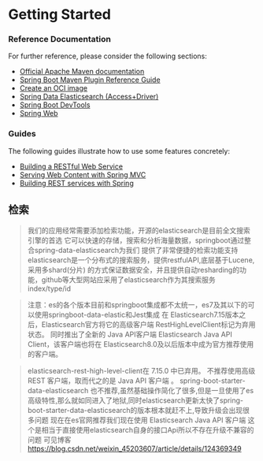 # Getting Started

### Reference Documentation

For further reference, please consider the following sections:

* [Official Apache Maven documentation](https://maven.apache.org/guides/index.html)
* [Spring Boot Maven Plugin Reference Guide](https://docs.spring.io/spring-boot/docs/2.7.3/maven-plugin/reference/html/)
* [Create an OCI image](https://docs.spring.io/spring-boot/docs/2.7.3/maven-plugin/reference/html/#build-image)
* [Spring Data Elasticsearch (Access+Driver)](https://docs.spring.io/spring-boot/docs/2.7.3/reference/htmlsingle/#data.nosql.elasticsearch)
* [Spring Boot DevTools](https://docs.spring.io/spring-boot/docs/2.7.3/reference/htmlsingle/#using.devtools)
* [Spring Web](https://docs.spring.io/spring-boot/docs/2.7.3/reference/htmlsingle/#web)

### Guides

The following guides illustrate how to use some features concretely:

* [Building a RESTful Web Service](https://spring.io/guides/gs/rest-service/)
* [Serving Web Content with Spring MVC](https://spring.io/guides/gs/serving-web-content/)
* [Building REST services with Spring](https://spring.io/guides/tutorials/rest/)


## 检索
> 我们的应用经常需要添加检索功能，开源的elasticsearch是目前全文搜索引擎的首选
它可以快速的存储，搜索和分析海量数据，springboot通过整合spring-data-elasticsearch为我们
提供了非常便捷的检索功能支持
> elasticsearch是一个分布式的搜索服务，提供restfulAPI,底层基于Lucene,采用多shard(分片)
的方式保证数据安全，并且提供自动resharding的功能，github等大型网站应采用了elasticsearch作为其搜索服务
index/type/id

>注意：es的各个版本目前和springboot集成都不太统一，es7及其以下的可以使用springboot-data-elastic和Jest集成
> 在 Elasticsearch7.15版本之后，Elasticsearch官方将它的高级客户端 RestHighLevelClient标记为弃用状态。
> 同时推出了全新的 Java API客户端 Elasticsearch Java API Client，该客户端也将在 Elasticsearch8.0及以后版本中成为官方推荐使用的客户端。


> elasticsearch-rest-high-level-client在 7.15.0 中已弃用。
不推荐使用高级 REST 客户端，取而代之的是 Java API 客户端 。
spring-boot-starter-data-elasticsearch 也不推荐,虽然基础操作简化了很多,但是一旦使用了es高级特性,那么就如同进入了地狱,同时elasticsearch更新太快了spring-boot-starter-data-elasticsearch的版本根本就赶不上,导致升级会出现很多问题
现在在es官网推荐我们现在使用 Elasticsearch Java API 客户端 这个是相当于直接使用elasticsearch自身的接口Api所以不存在升级不兼容的问题
> 可见博客 https://blog.csdn.net/weixin_45203607/article/details/124369349